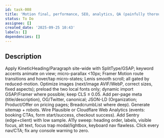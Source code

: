 ```yaml
---
id: task-008
title: 'Motion final, performance, SEO, analytics, QA (painfully thorough)'
status: To Do
assignee: []
created_date: '2025-09-25 10:43'
labels: []
dependencies: []
---
```


## Description

<!-- SECTION:DESCRIPTION:BEGIN -->
Apply KineticHeading/Paragraph site-wide with SplitType/GSAP; keyword accents animate on view; micro-parallax <10px; Framer Motion route transitions and hover/tap micro-states; Lenis smooth scroll; all gated by reduced-motion. Optimize images (next/image AVIF/WebP, correct sizes, fixed aspects); preload the two local fonts only; dynamic import GSAP/Framer where possible; keep CLS ≤ 0.05. Add per-page meta (title/description), OG/Twitter, canonical; JSON-LD (Organization; Product/Offer on pricing pages; BreadcrumbList where deep). Generate sitemap + robots. Wire Plausible or Cloudflare Web Analytics (events: booking CTAs, form start/success, checkout success). Add Sentry (edge+client) with low sample. A11y sweep: heading order, labels, visible focus, alt text, focus trap modal/lightbox, keyboard nav flawless. Click every nav/CTA; fix any console warning to zero.
<!-- SECTION:DESCRIPTION:END -->
